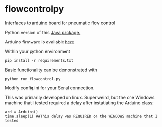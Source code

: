 # flowcontrolpy
Interfaces to arduino board for pneumatic flow control

Python version of this [Java package.](https://github.com/cabrittin/FlowControl)

Arduino firmware is available [here](https://github.com/cabrittin/arduino_state)

Within your python environment
```
pip install -r requirements.txt
```

Basic functionality can be demonstrated with
```
python run_flowcontrol.py
```

Modify config.ini for your Serial connection. 

This was primarily developed on linux. Super weird, but the one Windows machine that I tested required a delay after instatiating the Arduino class:
```
ard = Arduino()                                                                         
time.sleep(1) ##This delay was REQUIRED on the WINDOWS machine that I tested
```
